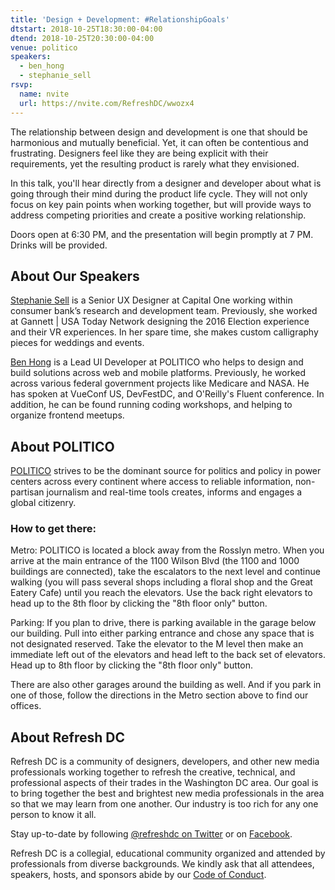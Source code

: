 ```yaml
---
title: 'Design + Development: #RelationshipGoals'
dtstart: 2018-10-25T18:30:00-04:00
dtend: 2018-10-25T20:30:00-04:00
venue: politico
speakers:
  - ben_hong
  - stephanie_sell
rsvp:
  name: nvite
  url: https://nvite.com/RefreshDC/wwozx4
---
```


The relationship between design and development is one that should be harmonious and mutually beneficial. Yet, it can often be contentious and frustrating. Designers feel like they are being explicit with their requirements, yet the resulting product is rarely what they envisioned.

In this talk, you'll hear directly from a designer and developer about what is going through their mind during the product life cycle. They will not only focus on key pain points when working together, but will provide ways to address competing priorities and create a positive working relationship.

Doors open at 6:30 PM, and the presentation will begin promptly at 7 PM. Drinks will be provided.

## About Our Speakers

[Stephanie Sell](http://stephanie-sell.com) is a Senior UX Designer at Capital One working within consumer bank’s research and development team. Previously, she worked at Gannett | USA Today Network designing the 2016 Election experience and their VR experiences. In her spare time, she makes custom calligraphy pieces for weddings and events.

[Ben Hong](https://www.bencodezen.io) is a Lead UI Developer at POLITICO who helps to design and build solutions across web and mobile platforms. Previously, he worked across various federal government projects like Medicare and NASA. He has spoken at VueConf US, DevFestDC, and O'Reilly's Fluent conference. In addition, he can be found running coding workshops, and helping to organize frontend meetups.

## About POLITICO

[POLITICO](https://www.politico.com) strives to be the dominant source for politics and policy in power centers across every continent where access to reliable information, non-partisan journalism and real-time tools creates, informs and engages a global citizenry.

### How to get there:

Metro: POLITICO is located a block away from the Rosslyn metro. When you arrive at the main entrance of the 1100 Wilson Blvd (the 1100 and 1000 buildings are connected), take the escalators to the next level and continue walking (you will pass several shops including a floral shop and the Great Eatery Cafe) until you reach the elevators. Use the back right elevators to head up to the 8th floor by clicking the "8th floor only" button.

Parking: If you plan to drive, there is parking available in the garage below our building. Pull into either parking entrance and chose any space that is not designated reserved. Take the elevator to the M level then make an immediate left out of the elevators and head left to the back set of elevators. Head up to 8th floor by clicking the "8th floor only" button.

There are also other garages around the building as well. And if you park in one of those, follow the directions in the Metro section above to find our offices.

## About Refresh DC

Refresh DC is a community of designers, developers, and other new media professionals working together to refresh the creative, technical, and professional aspects of their trades in the Washington DC area. Our goal is to bring together the best and brightest new media professionals in the area so that we may learn from one another. Our industry is too rich for any one person to know it all.

Stay up-to-date by following [@refreshdc on Twitter](https://twitter.com/refreshdc) or on [Facebook](https://www.facebook.com/refreshdc).

Refresh DC is a collegial, educational community organized and attended by professionals from diverse backgrounds. We kindly ask that all attendees, speakers, hosts, and sponsors abide by our [Code of Conduct](https://refresh-dc.org/conduct).

